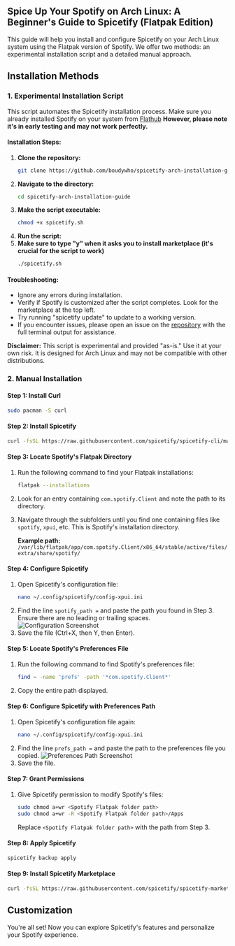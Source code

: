 ## Spice Up Your Spotify on Arch Linux: A Beginner's Guide to Spicetify (Flatpak Edition)

This guide will help you install and configure Spicetify on your Arch Linux system using the Flatpak version of Spotify. We offer two methods: an experimental installation script and a detailed manual approach.

##  Installation Methods

### 1. Experimental Installation Script

This script automates the Spicetify installation process. Make sure you already installed Spotify on your system from [Flathub](https://flathub.org) **However, please note it's in early testing and may not work perfectly.**

#### Installation Steps:

1. **Clone the repository:**
   ```bash
   git clone https://github.com/boudywho/spicetify-arch-installation-guide
   ```
2. **Navigate to the directory:**
   ```bash
   cd spicetify-arch-installation-guide
   ```
3. **Make the script executable:**
   ```bash
   chmod +x spicetify.sh
   ```
4. **Run the script:**
5. **Make sure to type "y" when it asks you to install marketplace (it's crucial for the script to work)**
   ```bash
   ./spicetify.sh
   ```
   

#### Troubleshooting:

- Ignore any errors during installation.
- Verify if Spotify is customized after the script completes. Look for the marketplace at the top left.
- Try running "spicetify update" to update to a working version.
- If you encounter issues, please open an issue on the [repository](https://github.com/boudywho/spicetify-arch-installation-guide) with the full terminal output for assistance.

**Disclaimer:** This script is experimental and provided "as-is." Use it at your own risk. It is designed for Arch Linux and may not be compatible with other distributions. 

### 2. Manual Installation

####  Step 1: Install Curl

```bash
sudo pacman -S curl
```

####  Step 2: Install Spicetify

```bash
curl -fsSL https://raw.githubusercontent.com/spicetify/spicetify-cli/master/install.sh | sh
```

#### Step 3: Locate Spotify's Flatpak Directory

1. Run the following command to find your Flatpak installations:
   ```bash
   flatpak --installations
   ```
2. Look for an entry containing `com.spotify.Client` and note the path to its directory.
3. Navigate through the subfolders until you find one containing files like `spotify`, `xpui`, etc. This is Spotify's installation directory.

   **Example path:** `/var/lib/flatpak/app/com.spotify.Client/x86_64/stable/active/files/extra/share/spotify/`

#### Step 4: Configure Spicetify

1. Open Spicetify's configuration file:
   ```bash
   nano ~/.config/spicetify/config-xpui.ini
   ```
2. Find the line `spotify_path =` and paste the path you found in Step 3. Ensure there are no leading or trailing spaces.
   ![Configuration Screenshot](https://github.com/boudywho/spicetify-arch-installation-guide/assets/113399517/f77ba8a7-872b-4983-afff-a39884e769ba)
3. Save the file (Ctrl+X, then Y, then Enter).

#### Step 5: Locate Spotify's Preferences File

1. Run the following command to find Spotify's preferences file:
   ```bash
   find ~ -name 'prefs' -path '*com.spotify.Client*'
   ```
2. Copy the entire path displayed.

#### Step 6: Configure Spicetify with Preferences Path

1. Open Spicetify's configuration file again:
   ```bash
   nano ~/.config/spicetify/config-xpui.ini 
   ```
2. Find the line `prefs_path =` and paste the path to the preferences file you copied.
   ![Preferences Path Screenshot](https://github.com/boudywho/spicetify-arch-installation-guide/assets/113399517/4f1fa362-c173-4e54-973b-247b080144c0)
3. Save the file.

#### Step 7: Grant Permissions

1. Give Spicetify permission to modify Spotify's files:
   ```bash
   sudo chmod a+wr <Spotify Flatpak folder path> 
   sudo chmod a+wr -R <Spotify Flatpak folder path>/Apps
   ```
   Replace `<Spotify Flatpak folder path>` with the path from Step 3.

#### Step 8: Apply Spicetify

```bash
spicetify backup apply
```

#### Step 9: Install Spicetify Marketplace

```bash
curl -fsSL https://raw.githubusercontent.com/spicetify/spicetify-marketplace/main/resources/install.sh | sh
```

##  Customization

You're all set! Now you can explore Spicetify's features and personalize your Spotify experience.
